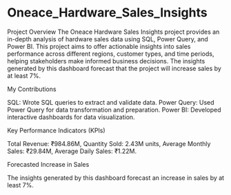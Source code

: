 # Oneace_Hardware_Sales_Insights
Project Overview
The Oneace Hardware Sales Insights project provides an in-depth analysis of hardware sales data using SQL, Power Query, and Power BI. This project aims to offer actionable insights into sales performance across different regions, customer types, and time periods, helping stakeholders make informed business decisions. The insights generated by this dashboard forecast that the project will increase sales by at least 7%.

My Contributions

SQL: Wrote SQL queries to extract and validate data.
Power Query: Used Power Query for data transformation and preparation.
Power BI: Developed interactive dashboards for data visualization.


Key Performance Indicators (KPIs)

Total Revenue: ₹984.86M,
Quantity Sold: 2.43M units,
Average Monthly Sales: ₹29.84M,
Average Daily Sales: ₹1.22M.

Forecasted Increase in Sales

The insights generated by this dashboard forecast an increase in sales by at least 7%.
